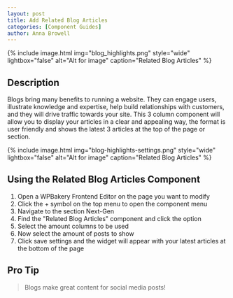 ```yaml
---
layout: post
title: Add Related Blog Articles
categories: [Component Guides]
author: Anna Browell
---
```

{% include image.html img="blog_highlights.png" style="wide" lightbox="false" alt="Alt for image" caption="Related Blog Articles" %}


## Description

Blogs bring many benefits to running a website. They can engage users, illustrate knowledge and expertise, help build relationships with customers, and they will drive traffic towards your site. This 3 column component will allow you to display your articles in a clear and appealing way, the format is user friendly and shows the latest 3 articles at the top of the page or section.

{% include image.html img="blog-highlights-settings.png" style="wide" lightbox="false" alt="Alt for image" caption="Related Blog Articles" %}


## Using the Related Blog Articles Component


1. Open a WPBakery Frontend Editor on the page you want to modify
2. Click the + symbol on the top menu to open the component menu
3. Navigate to the section Next-Gen
4. Find the "Related Blog Articles" component and click the option
5. Select the amount columns to be used
6. Now select the amount of posts to show
7. Click save settings and the widget will appear with your latest articles at the bottom of the page


## Pro Tip
> Blogs make great content for social media posts!

